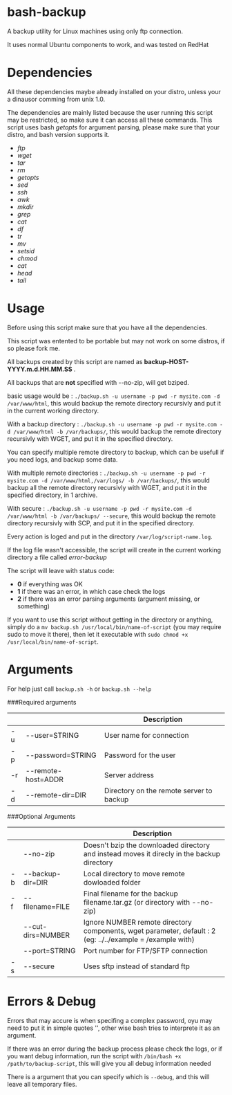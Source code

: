 # bash-backup
A backup utility for Linux machines using only ftp connection.

It uses normal Ubuntu components to work, and was tested on RedHat

Dependencies
===================================
All these dependencies maybe already installed on your distro, unless your a dinausor comming from unix 1.0.

The dependencies are mainly listed because the user running this script may be restricted, so make sure it can access all these commands.
This script uses bash *getopts* for argument parsing, please make sure that your distro, and bash version supports it.

* *ftp*
* *wget*
* *tar*
* *rm*
* *getopts*
* *sed*
* *ssh*
* *awk*
* *mkdir*
* *grep*
* *cat*
* *df*
* *tr*
* *mv*
* *setsid*
* *chmod*
* *cat*
* *head*
* *tail*

Usage
====================================
Before using this script make sure that you have all the dependencies.

This script was entented to be portable but may not work on some distros, if so please fork me.

All backups created by this script are named as **backup-HOST-YYYY.m.d.HH.MM.SS** .

All backups that are **not** specified with --no-zip, will get bziped.

basic usage would be : `./backup.sh -u username -p pwd -r mysite.com -d /var/www/html`, this would backup the remote directory recursivly and put it in the current working directory.

With a backup directory : `./backup.sh -u username -p pwd -r mysite.com -d /var/www/html -b /var/backups/`, this would backup the remote directory recursivly with WGET, and put it in the specified directory.

You can specify multiple remote directory to backup, which can be usefull if you need logs, and backup some data.

With multiple remote directories : `./backup.sh -u username -p pwd -r mysite.com -d /var/www/html,/var/logs/ -b /var/backups/`, this would backup all the remote directory recursivly with WGET, and put it in the specified directory, in 1 archive.

With secure : `./backup.sh -u username -p pwd -r mysite.com -d /var/www/html -b /var/backups/ --secure`, this would backup the remote directory recursivly with SCP, and put it in the specified directory.

Every action is loged and put in the directory `/var/log/script-name.log`.

If the log file wasn't accessible, the script will create in the current working directory a file called *error-backup*

The script will leave with status code:
* **0** if everything was OK
* **1** if there was an error, in which case check the logs
* **2** if there was an error parsing arguments (argument missing, or something)

If you want to use this script without getting in the directory or anything, simply do a `mv backup.sh /usr/local/bin/name-of-script` (you may require sudo to move it there), then let it executable with `sudo chmod +x /usr/local/bin/name-of-script`.

Arguments
===================================
For help just call `backup.sh -h` or `backup.sh --help`

###Required arguments

|        |                      | Description                              |
|--------|----------------------|------------------------------------------|
| -u     | --user=STRING        | User name for connection                 |
| -p     | --password=STRING    | Password for the user                    |
| -r     | --remote-host=ADDR   | Server address                           |
| -d     | --remote-dir=DIR     | Directory on the remote server to backup |

###Optional Arguments

|        |                      | Description                                                                                               |
|--------|----------------------|-----------------------------------------------------------------------------------------------------------|
|        | --no-zip             | Doesn't bzip the downloaded directory and instead moves it direcly in the backup directory                |
| -b     | --backup-dir=DIR     | Local directory to move remote dowloaded folder                                                           |
| -f     | --filename=FILE      | Final filename for the backup filename.tar.gz (or directory with --no-zip)                                |
|        | --cut-dirs=NUMBER    | Ignore NUMBER remote directory components, wget parameter, default : 2 (eg: ../../example = /example with)|
|        | --port=STRING 		| Port number for FTP/SFTP connection                                                                       |
| -s     | --secure          	| Uses sftp instead of standard ftp                                                                         |

Errors & Debug
=================================
Errors that may accure is when specifing a complex password, oyu may need to put it in simple quotes '', other wise bash tries to interprete it as an argument.

If there was an error during the backup process please check the logs, or if you want debug information, run the script with `/bin/bash +x /path/to/backup-script`, this will give you all debug information needed

There is a argument that you can specify which is `--debug`, and this will leave all temporary files.